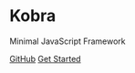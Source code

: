 <div class="logo">
  <div></div>
  <div></div>
  <div></div>
</div>

# Kobra

Minimal JavaScript Framework

[GitHub](https://github.com/johnsylvain/kobra)
[Get Started](introduction.md)
